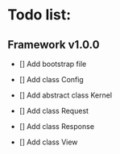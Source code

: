 Todo list:
==========
 
Framework v1.0.0
----------------    
 - [] Add bootstrap file 
 - [] Add class Config
 
 - [] Add abstract class Kernel
 
 - [] Add class Request
 - [] Add class Response
 
 - [] Add class View